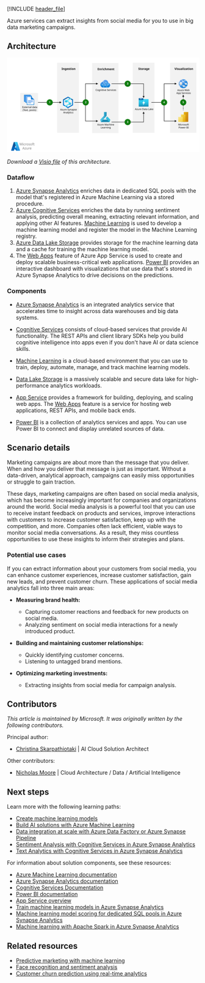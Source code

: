[!INCLUDE [header_file](../../../includes/sol-idea-header.md)]

Azure services can extract insights from social media for you to use in big data marketing campaigns.

## Architecture

[ ![Architecture diagram that shows the flow of data from external sources to its visualization. Other steps include ingestion, enrichment, and storage.](_images/optimize-marketing-with-machine-learning.svg)](_images/optimize-marketing-with-machine-learning.svg#lightbox)

*Download a [Visio file](https://arch-center.azureedge.net/optimize-marketing-with-machine-learning.vsdx) of this architecture.*

### Dataflow

1. [Azure Synapse Analytics][synapse-overview] enriches data in dedicated SQL pools with the model that's registered in Azure Machine Learning via a stored procedure.
1. [Azure Cognitive Services](/azure/cognitive-services/what-are-cognitive-services) enriches the data by running sentiment analysis, predicting overall meaning, extracting relevant information, and applying other AI features. [Machine Learning](/azure/machine-learning/overview-what-is-azure-machine-learning) is used to develop a machine learning model and register the model in the Machine Learning registry.
1. [Azure Data Lake Storage](/azure/storage/blobs/data-lake-storage-introduction) provides storage for the machine learning data and a cache for training the machine learning model.
1. The [Web Apps](/azure/app-service/overview) feature of Azure App Service is used to create and deploy scalable business-critical web applications. [Power BI][pbi-overview] provides an interactive dashboard with visualizations that use data that's stored in Azure Synapse Analytics to drive decisions on the predictions.

### Components

- [Azure Synapse Analytics](https://azure.microsoft.com/services/synapse-analytics) is an integrated analytics service that accelerates time to insight across data warehouses and big data systems.

- [Cognitive Services](https://azure.microsoft.com/services/cognitive-services#api) consists of cloud-based services that provide AI functionality. The REST APIs and client library SDKs help you build cognitive intelligence into apps even if you don't have AI or data science skills.

- [Machine Learning](https://azure.microsoft.com/services/machine-learning) is a cloud-based environment that you can use to train, deploy, automate, manage, and track machine learning models.

- [Data Lake Storage](https://azure.microsoft.com/services/storage/data-lake-storage) is a massively scalable and secure data lake for high-performance analytics workloads.

- [App Service](https://azure.microsoft.com/services/app-service) provides a framework for building, deploying, and scaling web apps. The [Web Apps](https://azure.microsoft.com/services/app-service/web) feature is a service for hosting web applications, REST APIs, and mobile back ends.

- [Power BI](https://powerbi.microsoft.com) is a collection of analytics services and apps. You can use Power BI to connect and display unrelated sources of data.

## Scenario details

Marketing campaigns are about more than the message that you deliver. When and how you deliver that message is just as important. Without a data-driven, analytical approach, campaigns can easily miss opportunities or struggle to gain traction.

These days, marketing campaigns are often based on social media analysis, which has become increasingly important for companies and organizations around the world. Social media analysis is a powerful tool that you can use to receive instant feedback on products and services, improve interactions with customers to increase customer satisfaction, keep up with the competition, and more. Companies often lack efficient, viable ways to monitor social media conversations. As a result, they miss countless opportunities to use these insights to inform their strategies and plans.

### Potential use cases

If you can extract information about your customers from social media, you can enhance customer experiences, increase customer satisfaction, gain new leads, and prevent customer churn. These applications of social media analytics fall into three main areas:

- **Measuring brand health:**

  - Capturing customer reactions and feedback for new products on social media.
  - Analyzing sentiment on social media interactions for a newly introduced product.

- **Building and maintaining customer relationships:**

  - Quickly identifying customer concerns.
  - Listening to untagged brand mentions.

- **Optimizing marketing investments:**

  - Extracting insights from social media for campaign analysis.

## Contributors

*This article is maintained by Microsoft. It was originally written by the following contributors.*

Principal author:

- [Christina Skarpathiotaki](https://www.linkedin.com/in/christinaskarpathiotaki) | AI Cloud Solution Architect

Other contributors:

- [Nicholas Moore](https://www.linkedin.com/in/nicholas-moore) | Cloud Architecture / Data / Artificial Intelligence

## Next steps

Learn more with the following learning paths:

- [Create machine learning models][ms-learn-create-ml]
- [Build AI solutions with Azure Machine Learning][ms-learn-build-ai-solutions]
- [Data integration at scale with Azure Data Factory or Azure Synapse Pipeline][ms-learn-synapse-data-integration]
- [Sentiment Analysis with Cognitive Services in Azure Synapse Analytics](/azure/synapse-analytics/machine-learning/tutorial-cognitive-services-sentiment)
- [Text Analytics with Cognitive Services in Azure Synapse Analytics](/azure/synapse-analytics/machine-learning/tutorial-text-analytics-use-mmlspark)

For information about solution components, see these resources:

- [Azure Machine Learning documentation][aml-docs]
- [Azure Synapse Analytics documentation][synapse-docs]
- [Cognitive Services Documentation](/azure/cognitive-services)
- [Power BI documentation][pbi-docs]
- [App Service overview](/azure/app-service/overview)
- [Train machine learning models in Azure Synapse Analytics][apache-spark-machine-learning-training]
- [Machine learning model scoring for dedicated SQL pools in Azure Synapse Analytics][tutorial-sql-pool-model-scoring-wizard]
- [Machine learning with Apache Spark in Azure Synapse Analytics](/azure/synapse-analytics/spark/apache-spark-machine-learning-concept)

## Related resources

- [Predictive marketing with machine learning](./predictive-marketing-campaigns-with-machine-learning-and-spark.yml)
- [Face recognition and sentiment analysis](../../example-scenario/ai/nifi-sentiment-analysis-face-recognition.yml)
- [Customer churn prediction using real-time analytics](./customer-churn-prediction.yml)


<!-- links -->
[synapse-docs]: /azure/synapse-analytics
[aml-docs]: /azure/machine-learning
[pbi-docs]: /power-bi
[synapse-overview]: /azure/synapse-analytics/overview-what-is
[aml-overview]: /azure/machine-learning/overview-what-is-azure-ml
[apache-spark-machine-learning-training]: /azure/synapse-analytics/spark/apache-spark-machine-learning-training
[tutorial-sql-pool-model-scoring-wizard]: /azure/synapse-analytics/machine-learning/tutorial-sql-pool-model-scoring-wizard
[pbi-overview]: /power-bi/fundamentals/power-bi-overview
[ms-learn-create-ml]: /training/paths/create-machine-learn-models
[ms-learn-build-ai-solutions]: /training/paths/build-ai-solutions-with-azure-ml-service
[ms-learn-synapse-data-integration]: /training/paths/data-integration-scale-azure-data-factory
